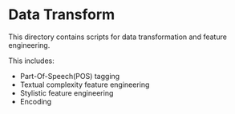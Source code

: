 # Data Transform

This directory contains scripts for data transformation and feature engineering.

This includes:
* Part-Of-Speech(POS) tagging
* Textual complexity feature engineering
* Stylistic feature engineering
* Encoding